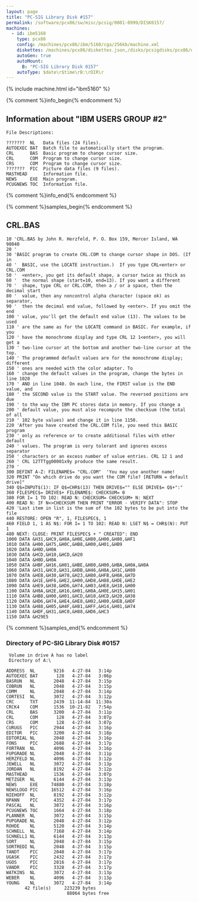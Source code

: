 ```yaml
---
layout: page
title: "PC-SIG Library Disk #157"
permalink: /software/pcx86/sw/misc/pcsig/0001-0999/DISK0157/
machines:
  - id: ibm5160
    type: pcx86
    config: /machines/pcx86/ibm/5160/cga/256kb/machine.xml
    diskettes: /machines/pcx86/diskettes.json,/disks/pcsigdisks/pcx86/diskettes.json
    autoGen: true
    autoMount:
      B: "PC-SIG Library Disk 0157"
    autoType: $date\r$time\rB:\rDIR\r
---
```


{% include machine.html id="ibm5160" %}

{% comment %}info_begin{% endcomment %}

## Information about "IBM USERS GROUP #2"

    File Descriptions:
    
    ???????  NL   Data files (24 files).
    AUTOEXEC BAT  Batch file to automatically start the program.
    CRL      BAS  Basic program to change cursor size.
    CRL      COM  Program to change cursor size.
    CRS      COM  Program to change cursor size.
    ???????  PIC  Picture data files (9 files).
    MASTHEAD      Information file.
    NEWS     EXE  Main program.
    PCUGNEWS TOC  Information file.
{% comment %}info_end{% endcomment %}

{% comment %}samples_begin{% endcomment %}

## CRL.BAS

```bas
10 'CRL.BAS by John R. Herzfeld, P. O. Box 159, Mercer Island, WA 98040
20 '
30 'BASIC program to create CRL.COM to change cursor shape in DOS. (If in
40 '  BASIC, use the LOCATE instruction.)  If you type CRL<enter> or CRL.COM
50 '  <enter>, you get its default shape, a cursor twice as thick as
60 '  the normal shape (start=10, end=13). If you want a different
70 '  shape, type CRL or CRL.COM, then a / or a space, then the decimal start
80 '  value, then any noncontrol alpha character (space ok) as separator,
90 '  then the decimal end value, followed by <enter>. If you omit the end
100 ' value, you'll get the default end value (13). The values to be used
110 ' are the same as for the LOCATE command in BASIC. For example, if you
120 ' have the monochrome display and type CRL 12 1<enter>, you will get a
130 ' two-line cursor at the bottom and another two-line cursor at the top.
140 ' The programmed default values are for the monochrome display; different
150 ' ones are needed with the color adapter. To
160 ' change the default values in the program, change the bytes in line 1020
170 ' AND in line 1040. On each line, the FIRST value is the END value, and
180 ' the SECOND value is the START value. The reversed positions are due
190 ' to the way the IBM PC stores data in memory. If you change a
200 ' default value, you must also recompute the checksum (the total of all
210 ' 102 byte values) and change it in line 1150.
220 'After you have created the CRL.COM file, you need this BASIC program
230 ' only as reference or to create additional files with other default
240 ' values. The program is very tolerant and ignores excess separator
250 ' characters or an excess number of value entries. CRL 12 1 and
260 ' CRL 12TTTgg00001x9y produce the same result.
270 '
300 DEFINT A-Z: FILENAME$= "CRL.COM"  'You may use another name!
320 PRINT "On which drive do you want the COM file? [RETURN = default drive]"
340 Q$=INPUT$(1): IF Q$=CHR$(13) THEN DRIVE$="" ELSE DRIVE$= Q$+":"
360 FILESPEC$= DRIVE$+ FILENAME$: CHECKSUM= 0
380 FOR I= 1 TO 102: READ N: CHECKSUM= CHECKSUM+ N: NEXT
400 READ N: IF N<>CHECKSUM THEN PRINT "ERROR - VERIFY DATA": STOP
420 'Last item in list is the sum of the 102 bytes to be put into the file
440 RESTORE: OPEN "R", 1, FILESPEC$, 1
460 FIELD 1, 1 AS N$: FOR I= 1 TO 102: READ N: LSET N$ = CHR$(N): PUT 1
480 NEXT: CLOSE: PRINT FILESPEC$ + " CREATED": END
1000 DATA &H31,&HC9,&H8A,&H0E,&H80,&H00,&H80,&HF1
1010 DATA &H00,&H75,&H0C,&HB8,&H00,&H01,&HB9
1020 DATA &H0D,&H0A
1030 DATA &HCD,&H10,&HCD,&H20
1040 DATA &H0D,&H0A
1050 DATA &HBF,&H16,&H01,&HBE,&H80,&H00,&HBA,&H0A,&H0A
1060 DATA &H31,&HC0,&H31,&HDB,&H46,&H8A,&H1C,&H80
1070 DATA &HEB,&H30,&H78,&H23,&H80,&HFB,&H0A,&H7D
1080 DATA &H1E,&HF6,&HE2,&H00,&HD8,&H88,&HDE,&HE2
1090 DATA &HE9,&H38,&HD6,&H74,&H03,&HE8,&H18,&H00
1100 DATA &H8A,&H2E,&H16,&H01,&H8A,&H0E,&H15,&H01
1110 DATA &HB8,&H00,&H01,&HCD,&H10,&HCD,&H20,&H38
1120 DATA &HD6,&H74,&HE4,&HE8,&H02,&H00,&HEB,&HDF
1130 DATA &H88,&H05,&H4F,&H81,&HFF,&H14,&H01,&H74
1140 DATA &HDF,&H31,&HC0,&H88,&HD6,&HC3
1150 DATA &H29E5
```

{% comment %}samples_end{% endcomment %}

### Directory of PC-SIG Library Disk #0157

     Volume in drive A has no label
     Directory of A:\

    ADDRESS  NL       9216   4-27-84   3:14p
    AUTOEXEC BAT       128   4-27-84   3:06p
    BASRUN   NL       2048   4-27-84   3:15p
    COBRUN   NL       2048   4-27-84   3:15p
    COMM     NL       2048   4-27-84   3:14p
    CORTESI  NL       3072   4-27-84   3:12p
    CRC      TXT      2439  11-14-84  11:30a
    CRCK4    COM      1536  10-21-82   7:54p
    CRL      BAS      3200   4-27-84   3:11p
    CRL      COM       128   4-27-84   3:07p
    CRS      COM       128   4-27-84   3:07p
    CURUGS   PIC      2944   4-27-84   3:16p
    EDITOR   PIC      3200   4-27-84   3:18p
    EDTORIAL NL       2048   4-27-84   3:16p
    FONS     PIC      2688   4-27-84   3:17p
    FORTRAN  NL       4096   4-27-84   3:16p
    FUPGRADE NL       2048   4-27-84   3:11p
    HERZFELD NL       4096   4-27-84   3:12p
    JEWELL   NL       3072   4-27-84   3:13p
    JORDAN   NL       8192   4-27-84   3:12p
    MASTHEAD          1536   4-27-84   3:07p
    METZGER  NL       6144   4-27-84   3:13p
    NEWS     EXE     74880   4-27-84   3:18p
    NEWSLOGO PIC     16512   4-27-84   3:16p
    NIEHOFF  NL       8192   4-27-84   3:12p
    NPANN    PIC      4352   4-27-84   3:17p
    PASCAL   NL       3072   4-27-84   3:16p
    PCUGNEWS TOC      1664   4-27-84   3:18p
    PLANNER  NL       3072   4-27-84   3:15p
    PUPGRADE NL       2048   4-27-84   3:12p
    ROHDE    NL       5120   4-27-84   3:14p
    SCHNELL  NL       7168   4-27-84   3:14p
    SCHNELL1 NL       6144   4-27-84   3:13p
    SORT     NL       2048   4-27-84   3:15p
    SORTREDI NL       2048   4-27-84   3:15p
    TANDT    PIC      2048   4-27-84   3:17p
    UGASK    PIC      2432   4-27-84   3:17p
    UGOS     PIC      2816   4-27-84   3:17p
    VANDR    PIC      3328   4-27-84   3:17p
    WATKINS  NL       3072   4-27-84   3:13p
    WEBER    NL       4096   4-27-84   3:13p
    YOUNG    NL       3072   4-27-84   3:14p
           42 file(s)     223239 bytes
                           88064 bytes free

